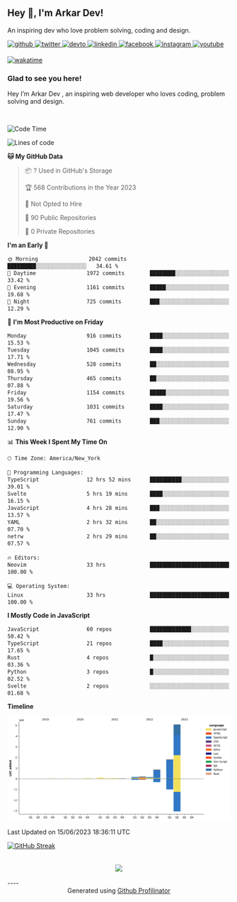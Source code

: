 ## Hey 👋, I'm Arkar Dev!  

An inspiring dev who love problem solving, coding and design.

<a href="https://github.com/Riley1101" target="_blank">
<img src=https://img.shields.io/badge/github-%2324292e.svg?&style=for-the-badge&logo=github&logoColor=white alt=github style="margin-bottom: 5px;" />
</a>
<a href="https://twitter.com/arkardev" target="_blank">
<img src=https://img.shields.io/badge/twitter-%2300acee.svg?&style=for-the-badge&logo=twitter&logoColor=white alt=twitter style="margin-bottom: 5px;" />
</a>
<a href="https://dev.to/riley1101" target="_blank">
<img src=https://img.shields.io/badge/dev.to-%2308090A.svg?&style=for-the-badge&logo=dev.to&logoColor=white alt=devto style="margin-bottom: 5px;" />
</a>
<a href="https://linkedin.com/in/arkar-kaung-myat" target="_blank">
<img src=https://img.shields.io/badge/linkedin-%231E77B5.svg?&style=for-the-badge&logo=linkedin&logoColor=white alt=linkedin style="margin-bottom: 5px;" />
</a>
<a href="https://www.facebook.com/riley.eileen.75" target="_blank">
<img src=https://img.shields.io/badge/facebook-%232E87FB.svg?&style=for-the-badge&logo=facebook&logoColor=white alt=facebook style="margin-bottom: 5px;" />
</a>
<a href="https://instagram.com/rileys1101" target="_blank">
<img src=https://img.shields.io/badge/instagram-%23000000.svg?&style=for-the-badge&logo=instagram&logoColor=white alt=instagram style="margin-bottom: 5px;" />
</a>
<a href="https://www.youtube.com/channel/UC_RfEQCC3gL2AzsFFAABikg" target="_blank">
<img src=https://img.shields.io/badge/youtube-%23EE4831.svg?&style=for-the-badge&logo=youtube&logoColor=white alt=youtube style="margin-bottom: 5px;" />
</a>  
  
[![wakatime](https://wakatime.com/badge/user/cf23b6e3-75f8-4c04-b0e3-273191c8d2ec.svg)](https://wakatime.com/@cf23b6e3-75f8-4c04-b0e3-273191c8d2ec)


### Glad to see you here!  
Hey I’m Arkar Dev , an inspiring web developer who loves coding, problem solving and design.

<br/>

<!--START_SECTION:waka-->
![Code Time](http://img.shields.io/badge/Code%20Time-245%20hrs%2023%20mins-blue)

![Lines of code](https://img.shields.io/badge/From%20Hello%20World%20I%27ve%20Written-8.5%20million%20lines%20of%20code-blue)

**🐱 My GitHub Data** 

> 📦 ? Used in GitHub's Storage 
 > 
> 🏆 568 Contributions in the Year 2023
 > 
> 🚫 Not Opted to Hire
 > 
> 📜 90 Public Repositories 
 > 
> 🔑 0 Private Repositories 
 > 
**I'm an Early 🐤** 

```text
🌞 Morning                2042 commits        █████████░░░░░░░░░░░░░░░░   34.61 % 
🌆 Daytime                1972 commits        ████████░░░░░░░░░░░░░░░░░   33.42 % 
🌃 Evening                1161 commits        █████░░░░░░░░░░░░░░░░░░░░   19.68 % 
🌙 Night                  725 commits         ███░░░░░░░░░░░░░░░░░░░░░░   12.29 % 
```
📅 **I'm Most Productive on Friday** 

```text
Monday                   916 commits         ████░░░░░░░░░░░░░░░░░░░░░   15.53 % 
Tuesday                  1045 commits        ████░░░░░░░░░░░░░░░░░░░░░   17.71 % 
Wednesday                528 commits         ██░░░░░░░░░░░░░░░░░░░░░░░   08.95 % 
Thursday                 465 commits         ██░░░░░░░░░░░░░░░░░░░░░░░   07.88 % 
Friday                   1154 commits        █████░░░░░░░░░░░░░░░░░░░░   19.56 % 
Saturday                 1031 commits        ████░░░░░░░░░░░░░░░░░░░░░   17.47 % 
Sunday                   761 commits         ███░░░░░░░░░░░░░░░░░░░░░░   12.90 % 
```


📊 **This Week I Spent My Time On** 

```text
🕑︎ Time Zone: America/New_York

💬 Programming Languages: 
TypeScript               12 hrs 52 mins      ██████████░░░░░░░░░░░░░░░   39.01 % 
Svelte                   5 hrs 19 mins       ████░░░░░░░░░░░░░░░░░░░░░   16.15 % 
JavaScript               4 hrs 28 mins       ███░░░░░░░░░░░░░░░░░░░░░░   13.57 % 
YAML                     2 hrs 32 mins       ██░░░░░░░░░░░░░░░░░░░░░░░   07.70 % 
netrw                    2 hrs 29 mins       ██░░░░░░░░░░░░░░░░░░░░░░░   07.57 % 

🔥 Editors: 
Neovim                   33 hrs              █████████████████████████   100.00 % 

💻 Operating System: 
Linux                    33 hrs              █████████████████████████   100.00 % 
```

**I Mostly Code in JavaScript** 

```text
JavaScript               60 repos            █████████████░░░░░░░░░░░░   50.42 % 
TypeScript               21 repos            ████░░░░░░░░░░░░░░░░░░░░░   17.65 % 
Rust                     4 repos             █░░░░░░░░░░░░░░░░░░░░░░░░   03.36 % 
Python                   3 repos             █░░░░░░░░░░░░░░░░░░░░░░░░   02.52 % 
Svelte                   2 repos             ░░░░░░░░░░░░░░░░░░░░░░░░░   01.68 % 
```



**Timeline**

![Lines of Code chart](https://raw.githubusercontent.com/Riley1101/Riley1101/main/assets/bar_graph.png)


 Last Updated on 15/06/2023 18:36:11 UTC
<!--END_SECTION:waka-->

[![GitHub Streak](https://streak-stats.demolab.com?user=Riley1101)](https://git.io/streak-stats)
  
<br/>  
<div align="center">
<img src="https://komarev.com/ghpvc/?username=Riley1101&&style=flat-square" align="center" />
</div>  
<br/>  
----
<div align="center">Generated using <a href="https://profilinator.rishav.dev/" target="_blank">Github Profilinator</a></div>

